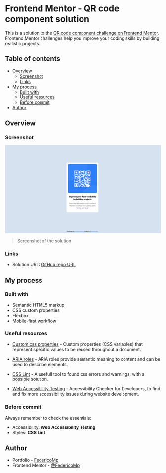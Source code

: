# Frontend Mentor - QR code component solution

This is a solution to the [QR code component challenge on Frontend Mentor](https://www.frontendmentor.io/challenges/qr-code-component-iux_sIO_H). Frontend Mentor challenges help you improve your coding skills by building realistic projects. 

## Table of contents

- [Overview](#overview)
  - [Screenshot](#screenshot)
  - [Links](#links)
- [My process](#my-process)
  - [Built with](#built-with)
  - [Useful resources](#useful-resources)
  - [Before commit](#before-commit)
- [Author](#author)

## Overview

### Screenshot

![QR code component solution](./images/screenshot.jpg)
> Screenshot of the solution


### Links

- Solution URL: [GitHub repo URL](https://github.com/FedericoMp/frontend-skills/qr-code-component-main)

## My process

### Built with

- Semantic HTML5 markup
- CSS custom properties
- Flexbox
- Mobile-first workflow

### Useful resources

- [Custom css properties](https://developer.mozilla.org/en-US/docs/Web/CSS/CSS_cascading_variables/Using_CSS_custom_properties) - Custom properties (CSS variables) that represent specific values to be reused throughout a document.

- [ARIA roles](https://developer.mozilla.org/en-US/docs/Web/Accessibility/ARIA/Reference/Roles) - ARIA roles provide semantic meaning to content and can be used to describe elements.

- [CSS Lint](https://csslint.net/) - A usefull tool to found css errors and warnings, with a possible solution.

- [Web Accessibility Testing](https://chromewebstore.google.com/detail/axe-devtools-web-accessib/) - Accessibility Checker for Developers, to find and fix more accessibility issues during website development.

### Before commit

Always remember to check the essentials:
- Accessibility: **Web Accessibility Testing**
- Styles: **CSS Lint**

## Author

- Portfolio - [FedericoMp](https://federicomp.github.io/portfolio/)
- Frontend Mentor - [@FedericoMp](https://www.frontendmentor.io/profile/FedericoMp)

